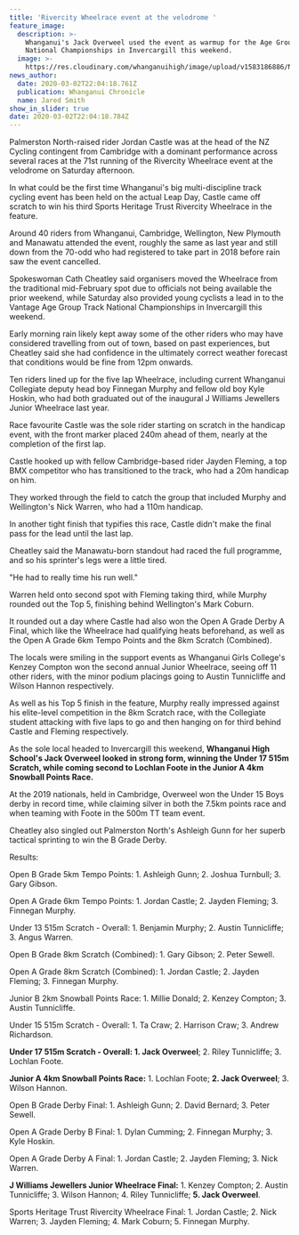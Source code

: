 ```yaml
---
title: 'Rivercity Wheelrace event at the velodrome '
feature_image:
  description: >-
    Whanganui's Jack Overweel used the event as warmup for the Age Group Track
    National Championships in Invercargill this weekend.
  image: >-
    https://res.cloudinary.com/whanganuihigh/image/upload/v1583186886/News/Jack_Overweel_Chron_3.3.20.jpg
news_author:
  date: 2020-03-02T22:04:18.761Z
  publication: Whanganui Chronicle
  name: Jared Smith
show_in_slider: true
date: 2020-03-02T22:04:18.784Z
---
```

Palmerston North-raised rider Jordan Castle was at the head of the NZ Cycling contingent from Cambridge with a dominant performance across several races at the 71st running of the Rivercity Wheelrace event at the velodrome on Saturday afternoon.

In what could be the first time Whanganui's big multi-discipline track cycling event has been held on the actual Leap Day, Castle came off scratch to win his third Sports Heritage Trust Rivercity Wheelrace in the feature.

Around 40 riders from Whanganui, Cambridge, Wellington, New Plymouth and Manawatu attended the event, roughly the same as last year and still down from the 70-odd who had registered to take part in 2018 before rain saw the event cancelled.

Spokeswoman Cath Cheatley said organisers moved the Wheelrace from the traditional mid-February spot due to officials not being available the prior weekend, while Saturday also provided young cyclists a lead in to the Vantage Age Group Track National Championships in Invercargill this weekend.

Early morning rain likely kept away some of the other riders who may have considered travelling from out of town, based on past experiences, but Cheatley said she had confidence in the ultimately correct weather forecast that conditions would be fine from 12pm onwards.

Ten riders lined up for the five lap Wheelrace, including current Whanganui Collegiate deputy head boy Finnegan Murphy and fellow old boy Kyle Hoskin, who had both graduated out of the inaugural J Williams Jewellers Junior Wheelrace last year.

Race favourite Castle was the sole rider starting on scratch in the handicap event, with the front marker placed 240m ahead of them, nearly at the completion of the first lap.

Castle hooked up with fellow Cambridge-based rider Jayden Fleming, a top BMX competitor who has transitioned to the track, who had a 20m handicap on him.

They worked through the field to catch the group that included Murphy and Wellington's Nick Warren, who had a 110m handicap.

In another tight finish that typifies this race, Castle didn't make the final pass for the lead until the last lap.

Cheatley said the Manawatu-born standout had raced the full programme, and so his sprinter's legs were a little tired.

"He had to really time his run well."

Warren held onto second spot with Fleming taking third, while Murphy rounded out the Top 5, finishing behind Wellington's Mark Coburn.

It rounded out a day where Castle had also won the Open A Grade Derby A Final, which like the Wheelrace had qualifying heats beforehand, as well as the Open A Grade 6km Tempo Points and the 8km Scratch (Combined).

The locals were smiling in the support events as Whanganui Girls College's Kenzey Compton won the second annual Junior Wheelrace, seeing off 11 other riders, with the minor podium placings going to Austin Tunnicliffe and Wilson Hannon respectively.

As well as his Top 5 finish in the feature, Murphy really impressed against his elite-level competition in the 8km Scratch race, with the Collegiate student attacking with five laps to go and then hanging on for third behind Castle and Fleming respectively.

As the sole local headed to Invercargill this weekend, **Whanganui High School's Jack Overweel looked in strong form, winning the Under 17 515m Scratch, while coming second to Lochlan Foote in the Junior A 4km Snowball Points Race.**

At the 2019 nationals, held in Cambridge, Overweel won the Under 15 Boys derby in record time, while claiming silver in both the 7.5km points race and when teaming with Foote in the 500m TT team event.

Cheatley also singled out Palmerston North's Ashleigh Gunn for her superb tactical sprinting to win the B Grade Derby.

Results:

Open B Grade 5km Tempo Points: 1. Ashleigh Gunn; 2. Joshua Turnbull; 3. Gary Gibson.

Open A Grade 6km Tempo Points: 1. Jordan Castle; 2. Jayden Fleming; 3. Finnegan Murphy.

Under 13 515m Scratch - Overall: 1. Benjamin Murphy; 2. Austin Tunnicliffe; 3. Angus Warren.

Open B Grade 8km Scratch (Combined): 1. Gary Gibson; 2. Peter Sewell.

Open A Grade 8km Scratch (Combined): 1. Jordan Castle; 2. Jayden Fleming; 3. Finnegan Murphy.

Junior B 2km Snowball Points Race: 1. Millie Donald; 2. Kenzey Compton; 3. Austin Tunnicliffe.

Under 15 515m Scratch - Overall: 1. Ta Craw; 2. Harrison Craw; 3. Andrew Richardson.

**Under 17 515m Scratch - Overall: 1. Jack Overweel**; 2. Riley Tunnicliffe; 3. Lochlan Foote.

**Junior A 4km Snowball Points Race:** 1. Lochlan Foote; **2. Jack Overweel**; 3. Wilson Hannon.

Open B Grade Derby Final: 1. Ashleigh Gunn; 2. David Bernard; 3. Peter Sewell.

Open A Grade Derby B Final: 1. Dylan Cumming; 2. Finnegan Murphy; 3. Kyle Hoskin.

Open A Grade Derby A Final: 1. Jordan Castle; 2. Jayden Fleming; 3. Nick Warren.

**J Williams Jewellers Junior Wheelrace Final:** 1. Kenzey Compton; 2. Austin Tunnicliffe; 3. Wilson Hannon; 4. Riley Tunnicliffe; **5. Jack Overweel**.

Sports Heritage Trust Rivercity Wheelrace Final: 1. Jordan Castle; 2. Nick Warren; 3. Jayden Fleming; 4. Mark Coburn; 5. Finnegan Murphy.

